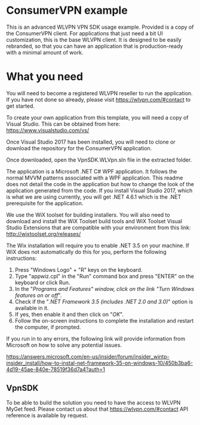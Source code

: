 # ConsumerVPN example

This is an advanced WLVPN VPN SDK usage example.
Provided is a copy of the ConsumerVPN client. For applications that just need a bit UI customization, this is the base WLVPN client. It is designed to be easily rebranded, so that you can have an application that is production-ready with a minimal amount of work.

# What you need
You will need to become a registered WLVPN reseller to run the application. If you have not done so already, please visit https://wlvpn.com/#contact to get started.

To create your own application from this template, you will need a copy of Visual Studio. This can be obtained from here: https://www.visualstudio.com/vs/

Once Visual Studio 2017 has been installed, you will need to clone or download the repository for the ConsumerVPN application.

Once downloaded, open the VpnSDK.WLVpn.sln file in the extracted folder.

The application is a Microsoft .NET C# WPF application. It follows the normal MVVM patterns associated with a WPF application. This readme does not detail the code in the application but how to change the look of the application generated from the code. If you install Visual Studio 2017, which is what we are using currently, you will get .NET 4.6.1 which is the .NET prerequisite for the application.

We use the WiX toolset for building installers. You will also need to download and install the WiX Toolset build tools and WiX Toolset Visual Studio Extensions that are compatible with your environment from this link: http://wixtoolset.org/releases/

The Wix installation will require you to enable .NET 3.5 on your machine. If WiX does not automatically do this for you, perform the following instructions:

1. Press "Windows Logo" + "R" keys on the keyboard.
2. Type "appwiz.cpl" in the "Run" command box and press "ENTER" on the keyboard or click Run.
3. In the "*Programs and Features" window, click on the link "*Turn Windows features on or off**".
4. Check if the "*.NET Framework 3.5 (includes .NET 2.0 and 3.0)*" option is available in it.
5. If yes, then enable it and then click on "*OK*".
6. Follow the on-screen instructions to complete the installation and restart the computer, if prompted.

If you run in to any errors, the following link will provide information from Microsoft on how to solve any potential issues.

https://answers.microsoft.com/en-us/insider/forum/insider_wintp-insider_install/how-to-instal-net-framework-35-on-windows-10/450b3ba6-4d19-45ae-840e-78519f36d7a4?auth=1


## VpnSDK
To be able to build the solution you need to have the access to WLVPN MyGet feed. Please contact us about that https://wlvpn.com/#contact
API reference is available by request.